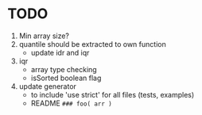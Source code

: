 TODO
====

1. 	Min array size?
2. 	quantile should be extracted to own function
	- 	update idr and iqr
3. 	iqr
	- 	array type checking
	-	isSorted boolean flag
4. 	update generator 
	-	to include 'use strict' for all files (tests, examples)
	- 	README `### foo( arr )`


